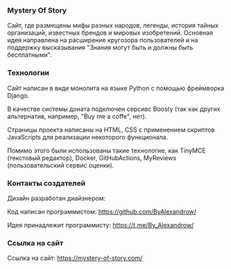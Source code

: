 ### Mystery Of Story

Сайт, где размещены мифы разных народов, легенды, история тайных организаций, известных брендов и мировых изобретений.
Основная идея направлена на расширение кругозора пользователей и на поддержку высказывания "Знания могут быть и должны быть бесплатными".

### Технологии

Сайт написан в виде монолита на языке Python с помощью фреймворка Django.

В качестве системы доната подключен серсивс Boosty (так как других альтернатив, например, "Buy me a coffe", нет).

Страницы проекта написаны на HTML, CSS с применением скриптов JavaScripts для реализации некоторого функционала.

Помимо этого были использованы такие технологие, как TinyMCE (текстовый редактор), Docker, GitHubActions, MyReviews (пользовательский сервис оценки).

### Контакты создателей

Дизайн разработан диайзнером: 

Код написан программистом: https://github.com/ByAlexandrow/

Идея принадлежит программисту: https://t.me/By_Alexandrow/

### Ссылка на сайт

Ссылка на сайт: https://mystery-of-story.com/
